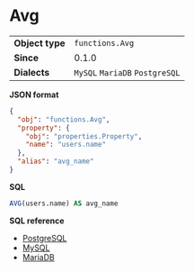 # Avg

|                 |                                |
|-----------------|--------------------------------|
| **Object type** | `functions.Avg`                |
| **Since**       | 0.1.0                          |
| **Dialects**    | `MySQL` `MariaDB` `PostgreSQL` |

**JSON format**

```json
{
  "obj": "functions.Avg",
  "property": {
    "obj": "properties.Property",
    "name": "users.name"
  },
  "alias": "avg_name"
}
```

**SQL**

```sql
AVG(users.name) AS avg_name
```

**SQL reference**

- [PostgreSQL](https://www.postgresql.org/docs/current/functions-aggregate.html)
- [MySQL](https://dev.mysql.com/doc/refman/8.0/en/group-by-functions.html#function_avg)
- [MariaDB](https://mariadb.com/kb/en/avg/)
